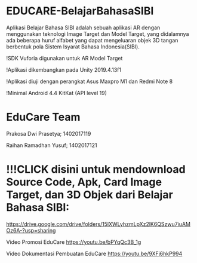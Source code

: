 # EDUCARE-BelajarBahasaSIBI
Aplikasi Belajar Bahasa SIBI adalah sebuah aplikasi AR dengan menggunakan teknologi Image Target dan Model Target, yang didalamnya ada beberapa huruf alfabet yang dapat mengeluaran objek 3D tangan berbentuk pola Sistem Isyarat Bahasa Indonesia(SIBI).


!SDK Vuforia digunakan untuk AR Model Target

!Aplikasi dikembangkan pada Unity 2019.4.13f1

!Aplikasi diuji dengan perangkat Asus Maxpro M1 dan Redmi Note 8

!Minimal Android 4.4 KitKat (API level 19)

# EduCare Team
Prakosa Dwi Prasetya; 1402017119

Raihan Ramadhan Yusuf; 1402017121


# !!!CLICK disini untuk mendownload Source Code, Apk, Card Image Target, dan 3D Objek dari Belajar Bahasa SIBI:

https://drive.google.com/drive/folders/15lXWLyhzmLpXz2lK6QSzwu7iuAMOz6A-?usp=sharing

Video Promosi EduCare
https://youtu.be/bPYqQc3B_1g

Video Dokumentasi Pembuatan EduCare
https://youtu.be/9XFj6hkP994
